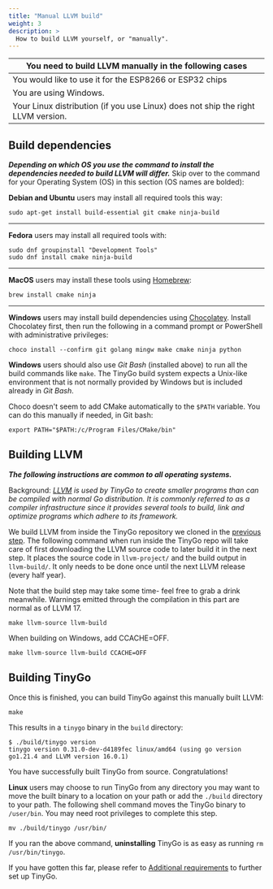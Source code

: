 ```yaml
---
title: "Manual LLVM build"
weight: 3
description: >
  How to build LLVM yourself, or "manually".
---
```



| You need to build LLVM manually in the following cases |
|---|
|  You would like to use it for the ESP8266 or ESP32 chips |
| You are using Windows. |
| Your Linux distribution (if you use Linux) does not ship the right LLVM version. |


## Build dependencies
***Depending on which OS you use the command to install
the dependencies needed to build LLVM will differ.*** Skip over to the command for your Operating System (OS) in this section (OS names are bolded):


**Debian and Ubuntu** users may install all required tools this way:
```shell
sudo apt-get install build-essential git cmake ninja-build
```

---

**Fedora** users may install all required tools with:
```shell
sudo dnf groupinstall "Development Tools"
sudo dnf install cmake ninja-build
```

---

**MacOS** users may install these tools using [Homebrew](https://brew.sh/):

```shell
brew install cmake ninja
```

---

**Windows** users may install build dependencies using [Chocolatey](https://chocolatey.org/). Install Chocolatey first, then run the following in a command prompt or PowerShell with administrative privileges:

```shell
choco install --confirm git golang mingw make cmake ninja python
```
**Windows** users should also use *Git Bash* (installed above) to run all the build commands like `make`. The TinyGo build system expects a Unix-like environment that is not normally provided by Windows but is included already in *Git Bash*.

Choco doesn't seem to add CMake automatically to the `$PATH` variable. You can do this manually if needed, in Git bash:

```shell
export PATH="$PATH:/c/Program Files/CMake/bin"
```

## Building LLVM
***The following instructions are common to all operating systems.***

Background: *[LLVM](https://llvm.org/) is used by TinyGo to create smaller programs than can be compiled with normal Go distribution. It is commonly referred to as a *compiler infrastructure* since it provides several tools to build, link and optimize programs which adhere to its framework.*

We build LLVM from inside the TinyGo repository we cloned in the [previous step](../). The following command when run inside the TinyGo repo will take care of first downloading the LLVM source code to later build it in the next step. It places the source code in `llvm-project/` and the build output in `llvm-build/`. It only needs to be done once until the next LLVM release (every half year).

Note that the build step may take some time- feel free to grab a drink meanwhile. Warnings emitted through the compilation in this part are normal as of LLVM 17.

```shell
make llvm-source llvm-build
```

When building on Windows, add CCACHE=OFF.

```shell
make llvm-source llvm-build CCACHE=OFF
```


## Building TinyGo

Once this is finished, you can build TinyGo against this manually built LLVM:

```shell
make
```

This results in a `tinygo` binary in the `build` directory:

```shell
$ ./build/tinygo version
tinygo version 0.31.0-dev-d4189fec linux/amd64 (using go version go1.21.4 and LLVM version 16.0.1)
```

You have successfully built TinyGo from source. Congratulations!


**Linux** users may choose to run TinyGo from any directory you may want to move the built binary to a location on your path
or add the `./build` directory to your path. The following shell command moves the TinyGo binary to `/user/bin`. You may need root privileges to complete this step.
```shell
mv ./build/tinygo /usr/bin/
```
If you ran the above command, **uninstalling** TinyGo is as easy as running `rm /usr/bin/tinygo`.


If you have gotten this far, please refer to [Additional requirements](./additional-requirements) to further set up TinyGo.

